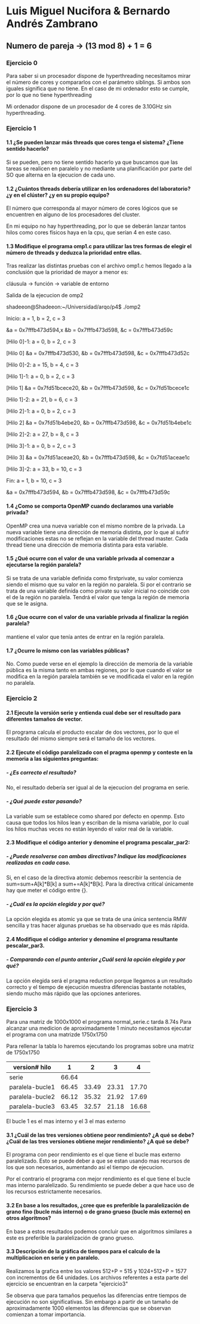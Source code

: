 # Luis Miguel Nucifora & Bernardo Andrés Zambrano

## Numero de pareja -> (13 mod 8) + 1 = 6

### Ejercicio 0


Para saber si un procesador dispone de hyperthreading necesitamos mirar
el número de cores y compararlos con el parámetro siblings. Si ambos son
iguales significa que no tiene. En el caso de mi ordenador esto se cumple,
por lo que no tiene hyperthreading

Mi ordenador dispone de un procesador de 4 cores de 3.10GHz sin hyperthreading.


### Ejercicio 1


#### 1.1 ¿Se pueden lanzar más threads que cores tenga el sistema? ¿Tiene sentido hacerlo?

Si se pueden, pero no tiene sentido hacerlo ya que buscamos que las tareas
se realicen en paralelo y no mediante una planificación por parte del SO
que alterna en la ejecucion de cada uno.


#### 1.2 ¿Cuántos threads debería utilizar en los ordenadores del laboratorio? ¿y en el clúster? ¿y en su propio equipo?

El número que corresponda al mayor número de cores lógicos que se encuentren
en alguno de los procesadores del cluster.

En mi equipo no hay hyperthreading, por lo que se deberán lanzar tantos hilos
como cores físicos haya en la cpu, que serían 4 en este caso.


#### 1.3 Modifique el programa omp1.c para utilizar las tres formas de elegir el número de threads y deduzca la prioridad entre ellas.

Tras realizar las distintas pruebas con el archivo omp1.c hemos llegado a la
conclusión que la prioridad de mayor a menor es: 

cláusula -> función -> variable de entorno


Salida de la ejecucion de omp2

shadeeon@Shadeeon:~/Universidad/arqo/p4$ ./omp2

Inicio: a = 1,	 b = 2,	 c = 3

   &a = 0x7fffb473d594,x	 &b = 0x7fffb473d598,	 &c = 0x7fffb473d59c

[Hilo 0]-1: a = 0,	 b = 2,	 c = 3

[Hilo 0]	 &a = 0x7fffb473d530,	 &b = 0x7fffb473d598,	 &c = 0x7fffb473d52c

[Hilo 0]-2: a = 15,	 b = 4,	 c = 3

[Hilo 1]-1: a = 0,	 b = 2,	 c = 3

[Hilo 1]	 &a = 0x7fd51bcece20,	 &b = 0x7fffb473d598,	 &c = 0x7fd51bcece1c

[Hilo 1]-2: a = 21,	 b = 6,	 c = 3

[Hilo 2]-1: a = 0,	 b = 2,	 c = 3

[Hilo 2]	 &a = 0x7fd51b4ebe20,	 &b = 0x7fffb473d598,	 &c = 0x7fd51b4ebe1c

[Hilo 2]-2: a = 27,	 b = 8,	 c = 3

[Hilo 3]-1: a = 0,	 b = 2,	 c = 3

[Hilo 3]	 &a = 0x7fd51aceae20,	 &b = 0x7fffb473d598,	 &c = 0x7fd51aceae1c

[Hilo 3]-2: a = 33,	 b = 10,	 c = 3

Fin: a = 1,	 b = 10,	 c = 3

   &a = 0x7fffb473d594,	 &b = 0x7fffb473d598,	 &c = 0x7fffb473d59c


#### 1.4 ¿Como se comporta OpenMP cuando declaramos una variable privada?

OpenMP crea una nueva variable con el mismo nombre de la privada. La nueva
variable tiene una dirección de memoria distinta, por lo que al sufrir
modificaciones estas no se reflejan en la variable del thread master.
Cada thread tiene una dirección de memoria distinta para esta variable.


#### 1.5 ¿Qué ocurre con el valor de una variable privada al comenzar a ejecutarse la región paralela?

Si se trata de una variable definida como firstprivate, su valor comienza
siendo el mismo que su valor en la región no paralela. Si por el contrario
se trata de una variable definida como private su valor inicial no coincide
con el de la región no paralela. Tendrá el valor que tenga la región de
memoria que se le asigna.


#### 1.6 ¿Que ocurre con el valor de una variable privada al finalizar la región paralela?

mantiene el valor que tenía antes de entrar en la región paralela.


#### 1.7 ¿Ocurre lo mismo con las variables públicas?

No. Como puede verse en el ejemplo la dirección de memoria de la variable
pública es la misma tanto en ambas regiones, por lo que cuando el valor
se modifica en la región paralela también se ve modificada el valor
en la región no paralela.


### Ejercicio 2


#### 2.1 Ejecute la versión serie y entienda cual debe ser el resultado para diferentes tamaños de vector.

El programa calcula el producto escalar de dos vectores, por lo que
el resultado del mismo siempre será el tamaño de los vectores.


#### 2.2 Ejecute el código paralelizado con el pragma openmp y conteste en la memoria a las siguientes preguntas:

##### - ¿Es correcto el resultado?

No, el resultado debería ser igual al de la ejecucion del programa
en serie.

##### - ¿Qué puede estar pasando?

La variable sum se establece como shared por defecto en openmp. Esto
causa que todos los hilos lean y escriban de la misma variable, por lo
cual los hilos muchas veces no están leyendo el valor real de la
variable.


#### 2.3 Modifique el código anterior y denomine el programa pescalar_par2:


##### - ¿Puede resolverse con ambas directivas? Indique las modificaciones realizadas en cada caso.

Si, en el caso de la directiva atomic debemos reescribir la sentencia de
sum=sum+A[k]*B[k] a sum+=A[k]*B[k]. Para la directiva critical únicamente
hay que meter el código entre {}.


##### - ¿Cuál es la opción elegida y por qué?

La opción elegida es atomic ya que se trata de una única sentencia RMW
sencilla y tras hacer algunas pruebas se ha observado que es más rápida.


#### 2.4 Modifique el código anterior y denomine el programa resultante pescalar_par3.


##### - Comparando con el punto anterior ¿Cuál será la opción elegida y por qué?

La opción elegida será el pragma reduction porque llegamos a un
resultado correcto y el tiempo de ejecución muestra diferencias bastante
notables, siendo mucho más rápido que las opciones anteriores.


### Ejercicio 3


Para una matriz de 1000x1000 el programa normal_serie.c tarda 8.74s
Para alcanzar una medicion de aproximadamente 1 minuto necesitamos
ejecutar el programa con una matrizde 1750x1750

Para rellenar la tabla lo haremos ejecutando los programas sobre una
matriz de 1750x1750


| version\# hilo	|	1	|	2	|	3	|	4 |
|-----------------------|---------------|---------------|---------------|---------|
| serie			| 66.64		|		|		|	  |
| paralela-bucle1	| 66.45		| 33.49		| 23.31		| 17.70   |
| paralela-bucle2	| 66.12		| 35.32		| 21.92		| 17.69   |
| paralela-bucle3	| 63.45		| 32.57		| 21.18		| 16.68   |

El bucle 1 es el mas interno y el 3 el mas externo


#### 3.1 ¿Cuál de las tres versiones obtiene peor rendimiento? ¿A qué se debe? ¿Cuál de las tres versiones obtiene mejor rendimiento? ¿A qué se debe?


El programa con peor rendimiento es el que tiene el bucle mas externo
paralelizado. Esto se puede deber a que se estan usando mas recursos
de los que son necesarios, aumentando asi el tiempo de ejecucion.

Por el contrario el programa con mejor rendimiento es el que tiene el
bucle mas interno paralelizado. Su rendimiento se puede deber a que 
hace uso de los recursos estrictamente necesarios.


#### 3.2 En base a los resultados, ¿cree que es preferible la paralelización de grano fino (bucle más interno) o de grano grueso (bucle más externo) en otros algoritmos?


En base a estos resultados podemos concluir que en algoritmos similares
a este es preferible la paralelización de grano grueso.


#### 3.3 Descripción de la gráfica de tiempos para el calculo de la multiplicacion en serie y en paralelo.


Realizamos la grafica entre los valores 512+P = 515 y 1024+512+P = 1577
con incrementos de 64 unidades. Los archivos referentes a esta parte del
ejercicio se encuentran en la carpeta "ejercicio3"

Se observa que para tamaños pequeños las diferencias entre tiempos
de ejecución no son significativas. Sin embargo a partir de un tamaño
de aproximadamente 1000 elementos las diferencias que se observan
comienzan a tomar importancia.
